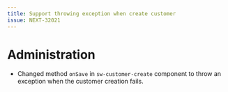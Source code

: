 ```yaml
---
title: Support throwing exception when create customer
issue: NEXT-32021
---
```

# Administration
* Changed method `onSave` in `sw-customer-create` component to throw an exception when the customer creation fails.
